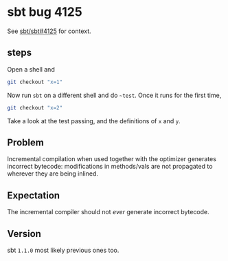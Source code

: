 # sbt bug 4125

See [sbt/sbt#4125](https://github.com/sbt/sbt/issues/4125) for context.

## steps

Open a shell and 

``` bash
git checkout "x=1"
```

Now run `sbt` on a different shell and do `~test`. Once it runs for the first time,

``` bash
git checkout "x=2"
```

Take a look at the test passing, and the definitions of `x` and `y`.

## Problem

Incremental compilation when used together with the optimizer generates incorrect bytecode: modifications in methods/vals are not propagated to wherever they are being inlined.

## Expectation

The incremental compiler should not *ever* generate incorrect bytecode.

## Version

sbt `1.1.0` most likely previous ones too.
